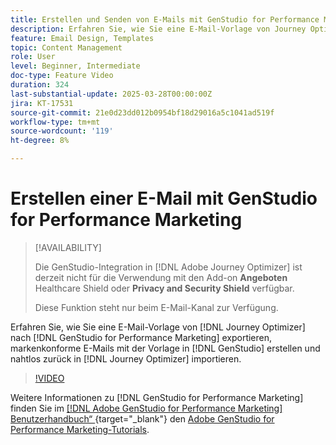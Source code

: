 ```yaml
---
title: Erstellen und Senden von E-Mails mit GenStudio for Performance Marketing
description: Erfahren Sie, wie Sie eine E-Mail-Vorlage von Journey Optimizer nach GenStudio for Performance Marketing exportieren, markenkonforme E-Mails mit der Vorlage in GenStudio erstellen und nahtlos zurück in Journey Optimizer importieren.
feature: Email Design, Templates
topic: Content Management
role: User
level: Beginner, Intermediate
doc-type: Feature Video
duration: 324
last-substantial-update: 2025-03-28T00:00:00Z
jira: KT-17531
source-git-commit: 21e0d23dd012b0954bf18d29016a5c1041ad519f
workflow-type: tm+mt
source-wordcount: '119'
ht-degree: 8%

---
```



# Erstellen einer E-Mail mit GenStudio for Performance Marketing

>[!AVAILABILITY]
>
>Die GenStudio-Integration in [!DNL Adobe Journey Optimizer] ist derzeit nicht für die Verwendung mit den Add-on **Angeboten** Healthcare Shield oder **Privacy and Security Shield** verfügbar.
>
>Diese Funktion steht nur beim E-Mail-Kanal zur Verfügung.

Erfahren Sie, wie Sie eine E-Mail-Vorlage von [!DNL Journey Optimizer] nach [!DNL GenStudio for Performance Marketing] exportieren, markenkonforme E-Mails mit der Vorlage in [!DNL GenStudio] erstellen und nahtlos zurück in [!DNL Journey Optimizer] importieren.

>[!VIDEO](https://video.tv.adobe.com/v/3456038/?learn=on&enablevpops)

Weitere Informationen zu [!DNL GenStudio for Performance Marketing] finden Sie im [[!DNL Adobe GenStudio for Performance Marketing] Benutzerhandbuch“ ](https://experienceleague.adobe.com/de/docs/genstudio-for-performance-marketing/user-guide/home){target="_blank"} den [Adobe GenStudio for Performance Marketing-Tutorials](https://experienceleague.adobe.com/en/docs/genstudio-for-performance-marketing-learn/tutorials/overview).
